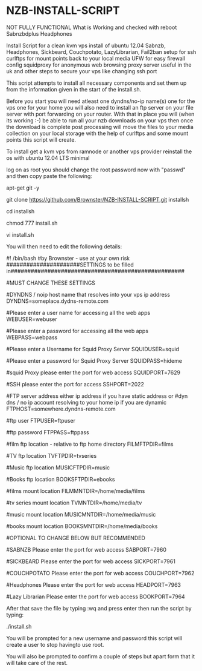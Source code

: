 NZB-INSTALL-SCRIPT
==================
NOT FULLY FUNCTIONAL
What is Working and checked with reboot
Sabnzbdplus
Headphones

Install Script for a clean kvm vps install of ubuntu 12.04 Sabnzb, Headphones, Sickbeard, Couchpotato, LazyLibrarian, Fail2ban setup for ssh
curlftps for mount points back to your local media
UFW for easy firewall config
squidproxy  for anonymous web browsing proxy server useful in the uk
and other steps to secure your vps like changing ssh port

This script attempts to install all necessary components and set them up from the information given in the start of the install.sh.


Before you start you will need atleast one dyndns/no-ip name(s) one for the vps one for your home you will also need to install an ftp server on your file server with port forwarding on your router. With that in place you will (when its working :-) be able to run all your nzb downloads on your vps then once the download is complete post processing will move the files to your media collection on your local storage with the help of curlftps and some mount points this script will create.

To install get a kvm vps from ramnode or another vps provider reinstall the os with ubuntu 12.04 LTS minimal

log on as root you should change the root password now with "passwd" and then copy paste the following:


apt-get git -y

git clone https://github.com/Brownster/NZB-INSTALL-SCRIPT.git installsh

cd installsh

chmod 777 install.sh

vi install.sh


You will then need to edit the following details:

#! /bin/bash
#by Brownster - use at your own risk
######################SETTINGS to be filled in####################################################

#MUST CHANGE THESE SETTINGS

#DYNDNS / noip host name that resolves into your vps ip address
DYNDNS=someplace.dydns-remote.com

#Please enter a user name for accessing all the web apps
WEBUSER=webuser

#Please enter a password for accessing all the web apps
WEBPASS=webpass

#Please enter a Username for Squid Proxy Server
SQUIDUSER=squid

#Please enter a password for Squid Proxy Server
SQUIDPASS=hideme

#squid Proxy please enter the port for web access
SQUIDPORT=7629

#SSH please enter the port for access
SSHPORT=2022

#FTP server address either ip address if you have static address or 
#dyn dns / no ip account resolving to your home ip if you are dynamic
FTPHOST=somewhere.dyndns-remote.com

#ftp user
FTPUSER=ftpuser

#ftp password
FTPPASS=ftppass

#film ftp location - relative to ftp home directory
FILMFTPDIR=films

#TV ftp location
TVFTPDIR=tvseries

#Music ftp location
MUSICFTPDIR=music

#Books ftp location
BOOKSFTPDIR=ebooks

#films mount location
FILMMNTDIR=/home/media/films

#tv series mount location
TVMNTDIR=/home/media/tv

#music mount location
MUSICMNTDIR=/home/media/music

#books mount location
BOOKSMNTDIR=/home/media/books


#OPTIONAL TO CHANGE BELOW BUT RECOMMENDED

#SABNZB Please enter the port for web access
SABPORT=7960

#SICKBEARD Please enter the port for web access
SICKPORT=7961

#COUCHPOTATO Please enter the port for web access
COUCHPORT=7962

#Headphones Please enter the port for web access
HEADPORT=7963

#Lazy Librarian Please enter the port for web access
BOOKPORT=7964


After that save the file by typing :wq and press enter
then run the script by typing:

./install.sh

You will be prompted for a new username and password this script will create a user to stop havingto use root.

You will also be prompted to confirm a couple of steps but apart form that it will take care of the rest.





